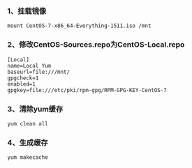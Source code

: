 
### 1、挂载镜像
```
mount CentOS-7-x86_64-Everything-1511.iso /mnt
```

### 2、修改CentOS-Sources.repo为CentOS-Local.repo
```
[Local]
name=Local Yum
baseurl=file:///mnt/
gpgcheck=1
enabled=1
gpgkey=file:///etc/pki/rpm-gpg/RPM-GPG-KEY-CentOS-7
```

### 3、清除yum缓存
```
yum clean all
```

### 4、生成缓存
```
yum makecache
```